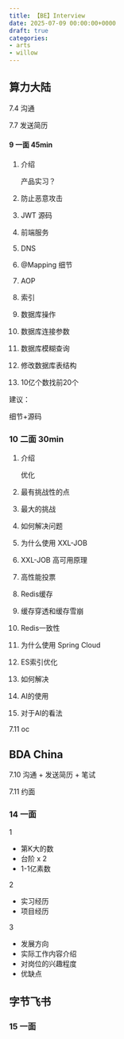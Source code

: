 ```yaml
---
title: 【BE】Interview
date: 2025-07-09 00:00:00+0000
draft: true
categories: 
- arts
- willow
---
```


## 算力大陆

7.4 沟通

7.7 发送简历

#### 9 一面 45min

1. 介绍

   产品实习？

2. 防止恶意攻击

3. JWT 源码

4. 前端服务

5. DNS

6. @Mapping 细节

7. AOP

8. 索引

9. 数据库操作

10. 数据库连接参数

11. 数据库模糊查询

12. 修改数据库表结构

13. 10亿个数找前20个

建议：

细节+源码

### 10 二面 30min

1. 介绍

   优化

2. 最有挑战性的点

3. 最大的挑战

4. 如何解决问题

5. 为什么使用 XXL-JOB

6. XXL-JOB 高可用原理

7. 高性能投票

8. Redis缓存

9. 缓存穿透和缓存雪崩

10. Redis一致性

11. 为什么使用 Spring Cloud

12. ES索引优化

13. 如何解决

14. AI的使用

15. 对于AI的看法

7.11 oc

## BDA China

7.10 沟通 + 发送简历 + 笔试

7.11 约面

### 14 一面

1

* 第K大的数
* 台阶 x 2
* 1-1亿素数

2

* 实习经历
* 项目经历

3

* 发展方向
* 实际工作内容介绍
* 对岗位的兴趣程度
* 优缺点

## 字节飞书

### 15 一面

